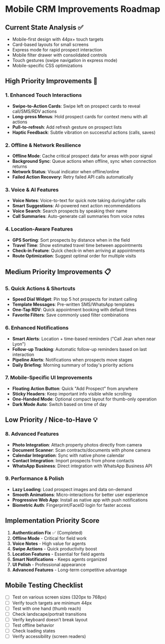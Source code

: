# Mobile CRM Improvements Roadmap

## Current State Analysis ✅
- Mobile-first design with 44px+ touch targets
- Card-based layouts for small screens 
- Express mode for rapid prospect interaction
- Mobile filter drawer with consolidated controls
- Touch gestures (swipe navigation in express mode)
- Mobile-specific CSS optimizations

## High Priority Improvements 🚨

### 1. Enhanced Touch Interactions
- **Swipe-to-Action Cards**: Swipe left on prospect cards to reveal call/SMS/RDV actions
- **Long-press Menus**: Hold prospect cards for context menu with all actions
- **Pull-to-refresh**: Add refresh gesture on prospect lists
- **Haptic Feedback**: Subtle vibration on successful actions (calls, saves)

### 2. Offline & Network Resilience
- **Offline Mode**: Cache critical prospect data for areas with poor signal
- **Background Sync**: Queue actions when offline, sync when connection returns
- **Network Status**: Visual indicator when offline/online
- **Failed Action Recovery**: Retry failed API calls automatically

### 3. Voice & AI Features
- **Voice Notes**: Voice-to-text for quick note taking during/after calls
- **Smart Suggestions**: AI-powered next action recommendations
- **Voice Search**: Search prospects by speaking their name
- **Call Summaries**: Auto-generate call summaries from voice notes

### 4. Location-Aware Features
- **GPS Sorting**: Sort prospects by distance when in the field
- **Travel Time**: Show estimated travel time between appointments
- **Check-in Feature**: Quick check-in when arriving at appointments
- **Route Optimization**: Suggest optimal order for multiple visits

## Medium Priority Improvements 📋

### 5. Quick Actions & Shortcuts
- **Speed Dial Widget**: Pin top 5 hot prospects for instant calling
- **Template Messages**: Pre-written SMS/WhatsApp templates
- **One-Tap RDV**: Quick appointment booking with default times
- **Favorite Filters**: Save commonly used filter combinations

### 6. Enhanced Notifications
- **Smart Alerts**: Location + time-based reminders ("Call Jean when near Lyon")  
- **Follow-up Tracking**: Automatic follow-up reminders based on last interaction
- **Pipeline Alerts**: Notifications when prospects move stages
- **Daily Briefing**: Morning summary of today's priority actions

### 7. Mobile-Specific UI Improvements
- **Floating Action Button**: Quick "Add Prospect" from anywhere
- **Sticky Headers**: Keep important info visible while scrolling
- **One-Handed Mode**: Optional compact layout for thumb-only operation
- **Dark Mode Auto**: Switch based on time of day

## Low Priority / Nice-to-Have 💡

### 8. Advanced Features
- **Photo Integration**: Attach property photos directly from camera
- **Document Scanner**: Scan contracts/documents with phone camera
- **Calendar Integration**: Sync with native phone calendar
- **Contact Integration**: Import prospects from phone contacts
- **WhatsApp Business**: Direct integration with WhatsApp Business API

### 9. Performance & Polish
- **Lazy Loading**: Load prospect images and data on-demand
- **Smooth Animations**: Micro-interactions for better user experience
- **Progressive Web App**: Install as native app with push notifications
- **Biometric Auth**: Fingerprint/FaceID login for faster access

## Implementation Priority Score
1. **Authentication Fix** ✅ (Completed)
2. **Offline Mode** - Critical for field work
3. **Voice Notes** - High value for agents
4. **Swipe Actions** - Quick productivity boost
5. **Location Features** - Essential for field agents
6. **Smart Notifications** - Keeps agents organized
7. **UI Polish** - Professional appearance
8. **Advanced Features** - Long-term competitive advantage

## Mobile Testing Checklist
- [ ] Test on various screen sizes (320px to 768px)
- [ ] Verify touch targets are minimum 44px
- [ ] Test with one hand (thumb reach)
- [ ] Check landscape/portrait transitions
- [ ] Verify keyboard doesn't break layout
- [ ] Test offline behavior
- [ ] Check loading states
- [ ] Verify accessibility (screen readers)
